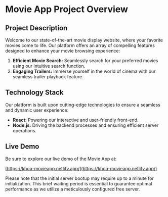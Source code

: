 # Movie App Project Overview

## Project Description

Welcome to our state-of-the-art movie display website, where your favorite movies come to life. Our platform offers an array of compelling features designed to enhance your movie browsing experience:

1. **Efficient Movie Search:** Seamlessly search for your preferred movies using our intuitive search function.
2. **Engaging Trailers:** Immerse yourself in the world of cinema with our seamless trailer playback feature.

## Technology Stack

Our platform is built upon cutting-edge technologies to ensure a seamless and dynamic user experience:

- **React:** Powering our interactive and user-friendly front-end.
- **Node.js:** Driving the backend processes and ensuring efficient server operations.

## Live Demo

Be sure to explore our live demo of the Movie App at:

[https://khoa-movieapp.netlify.app/](https://khoa-movieapp.netlify.app/)

Please note that the initial server bootup may require up to a minute for initialization. This brief waiting period is essential to guarantee optimal performance as we utilize a meticulously configured free server.

